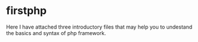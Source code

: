 # firstphp

Here I have attached three introductory files that may help you to undestand the basics and syntax of php framework. 





